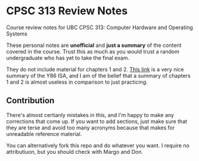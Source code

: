 # CPSC 313 Review Notes
Course review notes for UBC CPSC 313: Computer Hardware and Operating Systems

These personal notes are **unofficial** and **just a summary** of the content covered in the course. Trust this as much as you would trust a random undergraduate who has yet to take the final exam. 

They do not include material for chapters 1 and 2. [This link](https://w3.cs.jmu.edu/lam2mo/cs261_2018_08/files/y86-isa.pdf) is a very nice summary of the Y86 ISA, and I am of the belief that a summary of chapters 1 and 2 is almost useless in comparison to just practicing.

## Contribution
There's almost certianly mistakes in this, and I'm happy to make any corrections that come up. If you want to add sections, just make sure that they are terse and avoid too many acronyms because that makes for unreadable reference material. 

You can alternatively fork this repo and do whatever you want. I require no attributiuon, but you should check with Margo and Don. 
